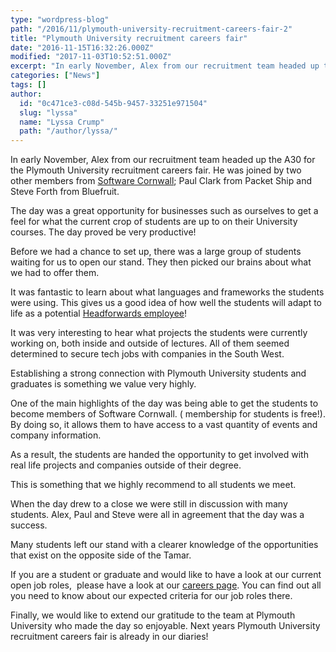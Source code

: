 ```yaml
---
type: "wordpress-blog"
path: "/2016/11/plymouth-university-recruitment-careers-fair-2"
title: "Plymouth University recruitment careers fair"
date: "2016-11-15T16:32:26.000Z"
modified: "2017-11-03T10:52:51.000Z"
excerpt: "In early November, Alex from our recruitment team headed up the A30 for the Plymouth University recruitment careers fair. He was joined by two other members from Software Cornwall; Paul Clark from Packet Ship and Steve Forth from Bluefruit. The day was a great opportunity for businesses such as ourselves to get a feel for …"
categories: ["News"]
tags: []
author:
  id: "0c471ce3-c08d-545b-9457-33251e971504"
  slug: "lyssa"
  name: "Lyssa Crump"
  path: "/author/lyssa/"
---
```

In early November, Alex from our recruitment team headed up the A30 for the Plymouth University recruitment careers fair. He was joined by two other members from [Software Cornwall](https://www.softwarecornwall.org/); Paul Clark from Packet Ship and Steve Forth from Bluefruit.

The day was a great opportunity for businesses such as ourselves to get a feel for what the current crop of students are up to on their University courses. The day proved be very productive!

Before we had a chance to set up, there was a large group of students waiting for us to open our stand. They then picked our brains about what we had to offer them.

It was fantastic to learn about what languages and frameworks the students were using. This gives us a good idea of how well the students will adapt to life as a potential [Headforwards employee](https://www.headforwards.com/our-values/)!

It was very interesting to hear what projects the students were currently working on, both inside and outside of lectures. All of them seemed determined to secure tech jobs with companies in the South West.

Establishing a strong connection with Plymouth University students and graduates is something we value very highly.

One of the main highlights of the day was being able to get the students to become members of Software Cornwall. ( membership for students is free!). By doing so, it allows them to have access to a vast quantity of events and company information.

As a result, the students are handed the opportunity to get involved with real life projects and companies outside of their degree.

This is something that we highly recommend to all students we meet.

When the day drew to a close we were still in discussion with many students. Alex, Paul and Steve were all in agreement that the day was a success.

Many students left our stand with a clearer knowledge of the opportunities that exist on the opposite side of the Tamar.

If you are a student or graduate and would like to have a look at our current open job roles,  please have a look at our [careers page](https://www.headforwards.com/careers/). You can find out all you need to know about our expected criteria for our job roles there.

Finally, we would like to extend our gratitude to the team at Plymouth University who made the day so enjoyable. Next years Plymouth University recruitment careers fair is already in our diaries!
